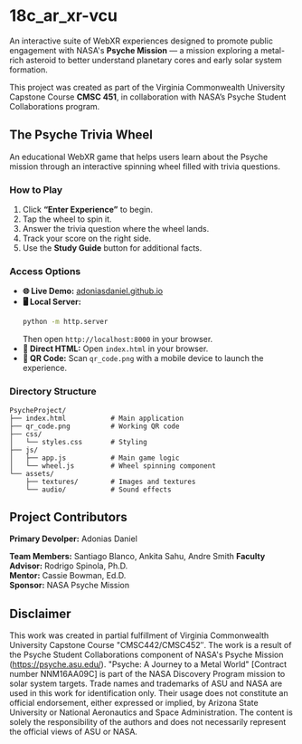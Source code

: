# 18c_ar_xr-vcu

An interactive suite of WebXR experiences designed to promote public engagement with NASA's **Psyche Mission** — a mission exploring a metal-rich asteroid to better understand planetary cores and early solar system formation.

This project was created as part of the Virginia Commonwealth University Capstone Course **CMSC 451**, in collaboration with NASA’s Psyche Student Collaborations program.


## The Psyche Trivia Wheel  

An educational WebXR game that helps users learn about the Psyche mission through an interactive spinning wheel filled with trivia questions.

### How to Play
1. Click **“Enter Experience”** to begin.
2. Tap the wheel to spin it.
3. Answer the trivia question where the wheel lands.
4. Track your score on the right side.
5. Use the **Study Guide** button for additional facts.

### Access Options
- **🌐 Live Demo:** [adoniasdaniel.github.io](https://adoniasdaniel.github.io)  
- **🖥️ Local Server:**
  ```bash
  python -m http.server
  ```
  Then open `http://localhost:8000` in your browser.
- **📂 Direct HTML:** Open `index.html` in your browser.
- **📱 QR Code:** Scan `qr_code.png` with a mobile device to launch the experience.

### Directory Structure
```
PsycheProject/
├── index.html           # Main application
├── qr_code.png          # Working QR code
├── css/
│   └── styles.css       # Styling
├── js/
│   ├── app.js           # Main game logic
│   └── wheel.js         # Wheel spinning component
└── assets/
    ├── textures/        # Images and textures
    └── audio/           # Sound effects
```


## Project Contributors

**Primary Devolper:** Adonias Daniel

**Team Members:** Santiago Blanco, Ankita Sahu, Andre Smith
**Faculty Advisor:** Rodrigo Spinola, Ph.D.  
**Mentor:** Cassie Bowman, Ed.D.  
**Sponsor:** NASA Psyche Mission  


## Disclaimer

This work was created in partial fulfillment of Virginia Commonwealth University Capstone Course "CMSC442/CMSC452″. The work is a result of the Psyche Student Collaborations component of NASA's Psyche Mission (https://psyche.asu.edu/). "Psyche: A Journey to a Metal World" [Contract number NNM16AA09C] is part of the NASA Discovery Program mission to solar system targets. Trade names and trademarks of ASU and NASA are used in this work for identification only. Their usage does not constitute an official endorsement, either expressed or implied, by Arizona State University or National Aeronautics and Space Administration. The content is solely the responsibility of the authors and does not necessarily represent the official views of ASU or NASA.
